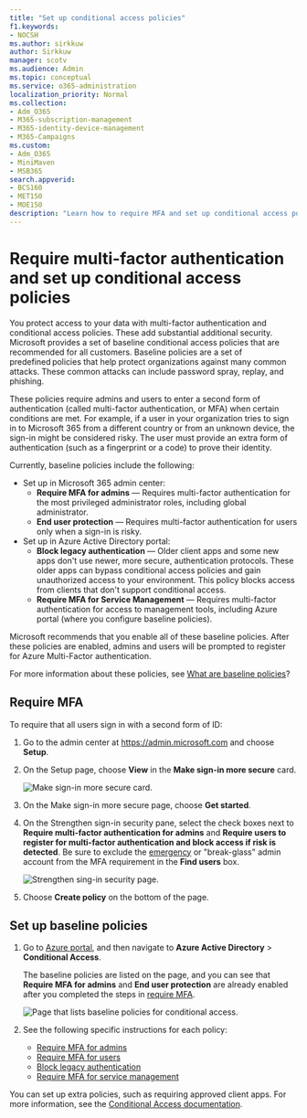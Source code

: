 ```yaml
---
title: "Set up conditional access policies"
f1.keywords:
- NOCSH
ms.author: sirkkuw
author: Sirkkuw
manager: scotv
ms.audience: Admin
ms.topic: conceptual
ms.service: o365-administration
localization_priority: Normal
ms.collection: 
- Adm_O365
- M365-subscription-management 
- M365-identity-device-management
- M365-Campaigns
ms.custom:
- Adm_O365
- MiniMaven
- MSB365
search.appverid:
- BCS160
- MET150
- MOE150
description: "Learn how to require MFA and set up conditional access policies for Microsoft 365 Business."
---
```


# Require multi-factor authentication and set up conditional access policies

You protect access to your data with multi-factor authentication and conditional access policies. These add substantial additional security. Microsoft provides a set of baseline conditional access policies that are recommended for all customers. Baseline policies are a set of predefined policies that help protect organizations against many common attacks. These common attacks can include password spray, replay, and phishing.

These policies require admins and users to enter a second form of authentication (called multi-factor authentication, or MFA) when certain conditions are met. For example, if a user in your organization tries to sign in to Microsoft 365 from a different country or from an unknown device, the sign-in might be considered risky. The user must provide an extra form of authentication (such as a fingerprint or a code) to prove their identity. 

Currently, baseline policies include the following:
- Set up in Microsoft 365 admin center:
    - **Require MFA for admins** — Requires multi-factor authentication for the most privileged administrator roles, including global administrator.
    - **End user protection** — Requires multi-factor authentication for users only when a sign-in is risky. 
- Set up in Azure Active Directory portal:
    - **Block legacy authentication** — Older client apps and some new apps don't use newer, more secure, authentication protocols. These older apps can bypass conditional access policies and gain unauthorized access to your environment. This policy blocks access from clients that don't support conditional access. 
    - **Require MFA for Service Management** — Requires multi-factor authentication for access to management tools, including Azure portal (where you configure baseline policies). 

Microsoft recommends that you enable all of these baseline policies. After these policies are enabled, admins and users will be prompted to register for Azure Multi-Factor authentication.

For more information about these policies, see [What are baseline policies](https://docs.microsoft.com/azure/active-directory/conditional-access/concept-baseline-protection)?


## Require MFA

To require that all users sign in with a second form of ID:

1. Go to the admin center at <a href="https://go.microsoft.com/fwlink/p/?linkid=837890" target="_blank">https://admin.microsoft.com</a> and choose **Setup**.

2. On the Setup page, choose **View** in the **Make sign-in more secure** card.


    ![Make sign-in more secure card.](media/setupmfa.png)
3. On the Make sign-in more secure page, choose **Get started**.
 
4. On the Strengthen sign-in security pane, select the check boxes next to **Require multi-factor authentication for admins** and **Require users to register for multi-factor authentication and block access if risk is detected**.
    Be sure to exclude the [emergency](m365-campaigns-protect-admin-accounts.md#create-an-emergency-admin-account) or "break-glass" admin account from the MFA requirement in the **Find users** box.
    
    ![Strengthen sing-in security page.](media/requiremfa.png)

5. Choose **Create policy** on the bottom of the page.

## Set up baseline policies

1. Go to [Azure portal](https://portal.azure.com), and then navigate to **Azure Active Directory** \> **Conditional Access**.
    
    The baseline policies are listed on the page, and you can see that **Require MFA for admins** and **End user protection** are already enabled after you completed the steps in [require MFA](#require-mfa).

    ![Page that lists baseline policies for conditional access.](media/casettings.png)
2. See the following specific instructions for each policy:

    - [Require MFA for admins](https://docs.microsoft.com/azure/active-directory/conditional-access/howto-baseline-protect-administrators)
    - [Require MFA for users](https://docs.microsoft.com/azure/active-directory/conditional-access/howto-baseline-protect-end-users)  
    - [Block legacy authentication](https://docs.microsoft.com/azure/active-directory/conditional-access/howto-baseline-protect-legacy-auth)
    - [Require MFA for service management](https://docs.microsoft.com/azure/active-directory/conditional-access/howto-baseline-protect-azure)

You can set up extra policies, such as requiring approved client apps. For more information, see the [Conditional Access documentation](https://docs.microsoft.com/azure/active-directory/conditional-access/).

